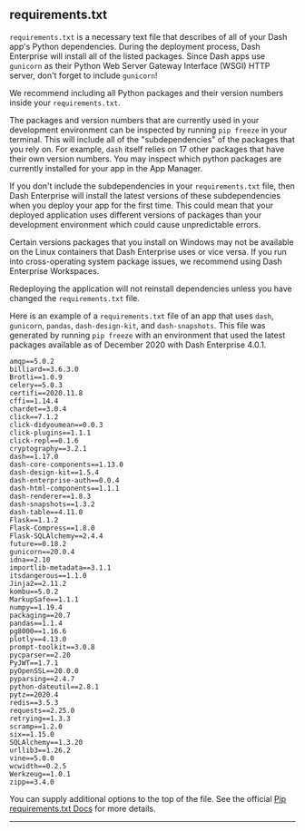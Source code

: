 
## requirements.txt

`requirements.txt` is a necessary text file that describes of all of your Dash app's Python
dependencies. During the deployment process, Dash Enterprise will install all of the
listed packages. Since Dash apps use `gunicorn` as their Python Web 
Server Gateway Interface
(WSGI) HTTP server, don't forget to include `gunicorn`!

We recommend including all Python packages and their version numbers inside your 
`requirements.txt`.

The packages and version numbers that are currently used in your development environment
can be inspected by running `pip freeze` in your terminal.
This will include all of the "subdependencies" of the packages that you rely on.
For example, `dash` itself relies on 17 other packages that have their own version numbers.
You may inspect which python packages are currently installed for your app in the App Manager.

If you don't include the subdependencies in your `requirements.txt` file, then Dash Enterprise will install the latest versions of these subdependencies when you 
deploy your app for the first time. This could mean that your deployed application uses different versions of packages than your development environment which could cause unpredictable errors.

Certain versions packages that you install on Windows may not be available on the Linux containers
that Dash Enterprise uses or vice versa. If you run into cross-operating system package issues,
we recommend using Dash Enterprise Workspaces.

Redeploying the application will not reinstall dependencies unless you have changed 
the `requirements.txt` file.

Here is an example of a `requirements.txt` file of an app that uses `dash`, 
`gunicorn`, `pandas`, `dash-design-kit`, and `dash-snapshots`.
This file was generated by running `pip freeze` with an environment that used the 
latest packages available as of December 2020 with Dash Enterprise 4.0.1.

```
amqp==5.0.2
billiard==3.6.3.0
Brotli==1.0.9
celery==5.0.3
certifi==2020.11.8
cffi==1.14.4
chardet==3.0.4
click==7.1.2
click-didyoumean==0.0.3
click-plugins==1.1.1
click-repl==0.1.6
cryptography==3.2.1
dash==1.17.0
dash-core-components==1.13.0
dash-design-kit==1.5.4
dash-enterprise-auth==0.0.4
dash-html-components==1.1.1
dash-renderer==1.8.3
dash-snapshots==1.3.2
dash-table==4.11.0
Flask==1.1.2
Flask-Compress==1.8.0
Flask-SQLAlchemy==2.4.4
future==0.18.2
gunicorn==20.0.4
idna==2.10
importlib-metadata==3.1.1
itsdangerous==1.1.0
Jinja2==2.11.2
kombu==5.0.2
MarkupSafe==1.1.1
numpy==1.19.4
packaging==20.7
pandas==1.1.4
pg8000==1.16.6
plotly==4.13.0
prompt-toolkit==3.0.8
pycparser==2.20
PyJWT==1.7.1
pyOpenSSL==20.0.0
pyparsing==2.4.7
python-dateutil==2.8.1
pytz==2020.4
redis==3.5.3
requests==2.25.0
retrying==1.3.3
scramp==1.2.0
six==1.15.0
SQLAlchemy==1.3.20
urllib3==1.26.2
vine==5.0.0
wcwidth==0.2.5
Werkzeug==1.0.1
zipp==3.4.0
```

You can supply additional options to the top of the file. See the official 
[Pip requirements.txt Docs](https://pip.pypa.io/en/stable/reference/pip_install/#requirements-file-format)
for more details.

---
